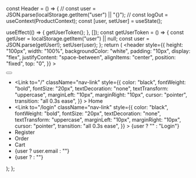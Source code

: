 const Header = () => {
  // const user = JSON.parse(localStorage.getItem("user") || "{}");
  // const logOut = useContext(ProductContext);
  const [user, setUser] = useState();

  useEffect(() => {
    getUserToken();
  }, []);
  const getUserToken = () => {
    const getUser = localStorage.getItem("user") || null;
    const user = JSON.parse(getUser!);
    setUser(user);
  };
  return (
    <header
      style={{
        height: "100px",
        width: "100%",
        backgroundColor: "white",
        padding: "10px",
        display: "flex",
        justifyContent: "space-between",
        alignItems: "center",
        position: "fixed",
        top: "0",
      }}
    >
      <nav className="navbar navbar-expand-lg bg-body">
        <div className="container-fluid">
          <button
            data-mdb-collapse-init
            className="navbar-toggler"
            type="button"
            data-mdb-target="#navbarExample01"
            aria-controls="navbarExample01"
            aria-expanded="false"
            aria-label="Toggle navigation"
          >
            <i className="fas fa-bars"></i>
          </button>
          <div className="collapse navbar-collapse" id="navbarExample01">
            <ul className="navbar-nav me-auto mb-2 mb-lg-0">
              <li className="nav-item active">
                <Link
                  to="/"
                  className="nav-link"
                  style={{
                    color: "black",
                    fontWeight: "bold",
                    fontSize: "20px",
                    textDecoration: "none",
                    textTransform: "uppercase",
                    marginLeft: "10px",
                    marginRight: "10px",
                    cursor: "pointer",
                    transition: "all 0.3s ease",
                  }}
                >
                  Home
                </Link>
              </li>
              <li className="nav-item">
                <Link
                  to="/login"
                  className="nav-link"
                  style={{
                    color: "black",
                    fontWeight: "bold",
                    fontSize: "20px",
                    textDecoration: "none",
                    textTransform: "uppercase",
                    marginLeft: "10px",
                    marginRight: "10px",
                    cursor: "pointer",
                    transition: "all 0.3s ease",
                  }}
                >
                  {user ? "" : "Login"}
                </Link>
              </li>
              <li className="nav-item">
                <Link to="/register" className="nav-link">
                  Register
                </Link>
              </li>
              <li className="nav-item">
                <Link to="/order-history" className="nav-link">
                  Order
                </Link>
              </li>
              <li className="nav-item">
                <Link to="/cart" className="nav-link">
                  Cart
                </Link>
              </li>
              <li className="nav-item">
                <div className="nav-link">{user ? user.email : ""}</div>
              </li>
              <li className="nav-item">{user ? <LogOut /> : ""}</li>
            </ul>
          </div>
        </div>
      </nav>
    </header>
  );
};
